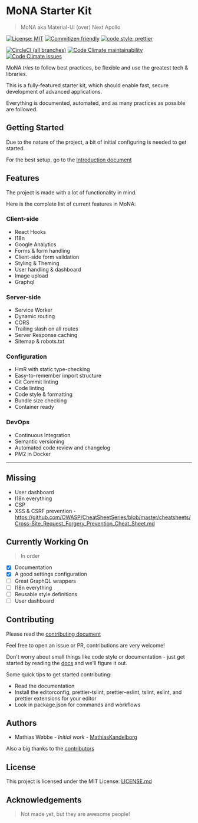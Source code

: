 # MoNA Starter Kit

> MoNA aka Material-UI (over) Next Apollo

[![License: MIT](https://img.shields.io/github/license/MathiasKandelborg/next-apollo-mui-starter.svg)](https://github.com/MathiasKandelborg/next-apollo-mui-starter/blob/master/LICENSE)
[![Commitizen friendly](https://img.shields.io/badge/commitizen-friendly-brightgreen.svg)](http://commitizen.github.io/cz-cli/)
[![code style: prettier](https://img.shields.io/badge/code_style-prettier-ff69b4.svg)](https://github.com/prettier/prettier)

[![CircleCI (all branches)](https://img.shields.io/circleci/project/github/MathiasKandelborg/MoNA-starter-kit.svg?logo=circleci)](https://circleci.com/gh/MathiasKandelborg/MoNA-starter-kit)
[![Code Climate maintainability](https://img.shields.io/codeclimate/maintainability/MathiasKandelborg/MoNA-starter-kit.svg?logo=code-climate)](https://codeclimate.com/github/MathiasKandelborg/MoNA-starter-kit/maintainability)
[![Code Climate issues](https://img.shields.io/codeclimate/issues/MathiasKandelborg/MoNA-starter-kit.svg?logo=code-climate)](https://codeclimate.com/github/MathiasKandelborg/MoNA-starter-kit/issues)

MoNA _tries_ to follow best practices, be flexible and use the greatest tech & libraries.

This is a fully-featured starter kit, which should enable fast, secure development of advanced applications.

Everything is documented, automated, and as many practices as possible are followed.

## Getting Started

Due to the nature of the project, a bit of initial configuring is needed to get started.

For the best setup, go to the [Introduction document](/docs/introduction.md)

## Features

The project is made with a lot of functionality in mind.

Here is the complete list of current features in MoNA:

### Client-side

- React Hooks
- I18n
- Google Analytics
- Forms & form handling
- Client-side form validation
- Styling & Theming
- User handling & dashboard
- Image upload
- Graphql

### Server-side

- Service Worker
- Dynamic routing
- CORS
- Trailing slash on all routes
- Server Response caching
- Sitemap & robots.txt

### Configuration

- HmR with static type-checking
- Easy-to-remember import structure
- Git Commit linting
- Code linting
- Code style & formatting
- Bundle size checking
- Container ready

### DevOps

- Continuous Integration
- Semantic versioning
- Automated code review and changelog
- PM2 in Docker

---

## Missing

- User dashboard
- I18n everything
- CSP
- XSS & CSRF prevention - <https://github.com/OWASP/CheatSheetSeries/blob/master/cheatsheets/Cross-Site_Request_Forgery_Prevention_Cheat_Sheet.md>

## Currently Working On

> In order

- [x] Documentation
- [x] A good settings configuration
- [ ] Great GraphQL wrappers
- [ ] I18n everything
- [ ] Reusable style definitions
- [ ] User dashboard

## Contributing

Please read the [contributing document](/CONTRIBUTING.md)

Feel free to open an issue or PR, contributions are very welcome!

Don't worry about small things like code style or documentation - just get started by reading the [docs](/CONTRIBUTING.md) and we'll figure it out.

Some quick tips to get started contributing:

- Read the documentation
- Install the editorconfig, prettier-tslint, prettier-eslint, tslint, eslint, and prettier extensions for your editor
- Look in package.json for commands and workflows

## Authors

- Mathias Wøbbe - _Initial work_ - [MathiasKandelborg](https://github.com/MathiasKandelborg)

Also a big thanks to the [contributors](https://github.com/MathiasKandelborg/mona/contributors)

## License

This project is licensed under the MIT License: [LICENSE.md](/LICENSE)

## Acknowledgements

> Not made yet, but they are awesome people!
